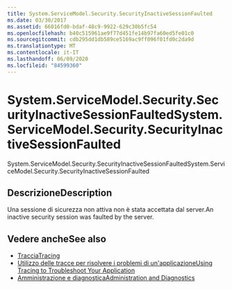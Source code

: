 ```yaml
---
title: System.ServiceModel.Security.SecurityInactiveSessionFaulted
ms.date: 03/30/2017
ms.assetid: 66016fd0-bdaf-48c9-9922-629c30b5fc54
ms.openlocfilehash: b40c515961ae9f77d451fe14b97fa60ed5fe01c0
ms.sourcegitcommit: cdb295dd1db589ce5169ac9ff096f01fd0c2da9d
ms.translationtype: MT
ms.contentlocale: it-IT
ms.lasthandoff: 06/09/2020
ms.locfileid: "84599360"
---
```

# <a name="systemservicemodelsecuritysecurityinactivesessionfaulted"></a><span data-ttu-id="18681-102">System.ServiceModel.Security.SecurityInactiveSessionFaulted</span><span class="sxs-lookup"><span data-stu-id="18681-102">System.ServiceModel.Security.SecurityInactiveSessionFaulted</span></span>
<span data-ttu-id="18681-103">System.ServiceModel.Security.SecurityInactiveSessionFaulted</span><span class="sxs-lookup"><span data-stu-id="18681-103">System.ServiceModel.Security.SecurityInactiveSessionFaulted</span></span>  
  
## <a name="description"></a><span data-ttu-id="18681-104">Descrizione</span><span class="sxs-lookup"><span data-stu-id="18681-104">Description</span></span>  
 <span data-ttu-id="18681-105">Una sessione di sicurezza non attiva non è stata accettata dal server.</span><span class="sxs-lookup"><span data-stu-id="18681-105">An inactive security session was faulted by the server.</span></span>  
  
## <a name="see-also"></a><span data-ttu-id="18681-106">Vedere anche</span><span class="sxs-lookup"><span data-stu-id="18681-106">See also</span></span>

- [<span data-ttu-id="18681-107">Traccia</span><span class="sxs-lookup"><span data-stu-id="18681-107">Tracing</span></span>](index.md)
- [<span data-ttu-id="18681-108">Utilizzo delle tracce per risolvere i problemi di un'applicazione</span><span class="sxs-lookup"><span data-stu-id="18681-108">Using Tracing to Troubleshoot Your Application</span></span>](using-tracing-to-troubleshoot-your-application.md)
- [<span data-ttu-id="18681-109">Amministrazione e diagnostica</span><span class="sxs-lookup"><span data-stu-id="18681-109">Administration and Diagnostics</span></span>](../index.md)
